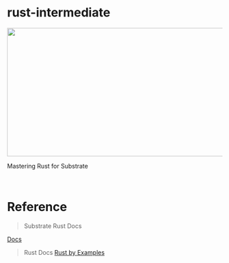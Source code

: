 # rust-intermediate

<img src="./images/Rust.png" width="600" height="300">

Mastering Rust for Substrate

<br />

# Reference
> Substrate Rust Docs

[Docs](https://paritytech.github.io/substrate/master/sc_service/index.html)

> Rust Docs
[Rust by Examples](https://doc.rust-lang.org/rust-by-example/)